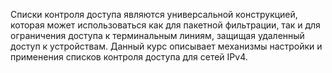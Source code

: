 Списки контроля доступа являются универсальной конструкцией, которая может использоваться как для пакетной фильтрации, так и для ограничения доступа к терминальным линиям, защищая удаленный доступ к устройствам. Данный курс описывает механизмы настройки и применения списков контроля доступа для сетей IPv4.